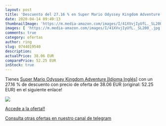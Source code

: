 ```yaml
---
layout: post
title: 'Descuento del 27.16 % en Super Mario Odyssey Kingdom Adventure [I'
date: 2020-04-14 09:49:13
thumbnailImage: 'https://m.media-amazon.com/images/I/41XVvjIyUfL._SL200_.jpg'
images: [ 'https://m.media-amazon.com/images/I/41XVvjIyUfL._SL200_.jpg' ]
comments: true
category: ofertas
author: ring
slug: 0744019540
description:
actualPrice: 38.06 EUR
comparePrice: 52.25 EUR
inStock: true
---
```


Tienes [Super Mario Odyssey Kingdom Adventure [Idioma Inglés]](https://www.amazon.com/dp/0744019540/?tag=redken08-20) con un 27.16 % de descuento con precio de oferta de 38.06 EUR (original: 52.25 EUR) en el siguiente enlace!

[![](https://m.media-amazon.com/images/I/41XVvjIyUfL._SL200_.jpg)](https://www.amazon.com/dp/0744019540/?tag=redken08-20)

[Accede a la oferta!!](https://www.amazon.com/dp/0744019540/?tag=redken08-20)

[Consulta otras ofertas en nuestro canal de telegram](https://t.me/s/ofertas25)
